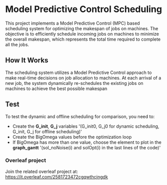 # Model Predictive Control Scheduling
This project implements a Model Predictive Control (MPC) based scheduling system for optimizing the makespan of jobs on machines. The objective is to efficiently schedule incoming jobs on machines to minimize the overall makespan, which represents the total time required to complete all the jobs.

## How It Works
The scheduling system utilizes a Model Predictive Control approach to make real-time decisions on job allocation to machines. At each arrival of a new job, the system dynamically re-schedules the existing jobs on machines to achieve the best possible makespan

## Test
To test the dynamic and offline scheduling for comparison, you need to:
- Create the **G_init**, **G_j** variables '(G_init0, G_j0 for dynamic scheduling, G_init, G_j for offline scheduling)'
- Create the BigOmega values before the optimization loop
- If BigOmega has more than one value, choose the element to plot in the **graph_gantt** '(sol_noNoise(i) and solOpt(i) in the last lines of the code)'

### Overleaf project
Join the related overleaf project at: https://it.overleaf.com/2581723472cgqwthcjngdk